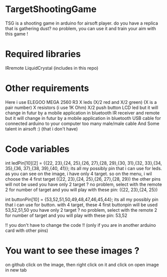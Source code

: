 # TargetShootingGame
TSG is a shooting game in arduino for airsoft player. do you have a replica that is gathering dust? no problem, you can use it and train your aim with this game !


# Required libraries
IRremote
LiquidCrystal
(includes in this repo)


# Other requirements
Here i use ELEGOO MEGA 2560 R3
X leds (X/2 red and X/2 green) (X is a pair number)
X resistors (i use 1K Ohm)
X/2 push button
LCD led but it will change in futur by a mobile application in bluetooth
IR receiver and remote but it will change in futur by a mobile application in bluetooth
USB cable for connected arduino to your computer
too many male/male cable
And Some talent in airsoft :) (that i don't have)


# Code variables
int ledPin[10][2] = {{22, 23},{24, 25},{26, 27},{28, 29},{30, 31},{32, 33},{34, 35},{36, 37},{38, 39},{40, 41}}; 
its all my possibly pin that i can use for leds. as you can see on the image, i have only 4 target. so on the menu, i wil choose the 4 first target ({22, 23},{24, 25},{26, 27},{28, 29}) the other pins will not be used
you have only 2 target ? no problem, select with the remote 2 for number of target and you will play with these pin: ({22, 23},{24, 25})

int buttonPin[10] = {53,52,51,50,49,48,47,46,45,44}; 
its all my possibly pin that i can use for button. with 4 target, these 4 first buttonpin will be used 53,52,51,50
you have only 2 target ? no problem, select with the remote 2 for number of target and you will play with these pin: 53,52

!! you don't have to change the code !! (only if you are in another arduino card with other pins)

# You want to see these images ? #
on github click on the image, then right click on it and click on open image in new tab